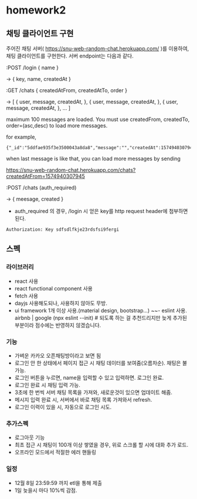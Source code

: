 # homework2


## 채팅 클라이언트 구현

주어진 채팅 서버( https://snu-web-random-chat.herokuapp.com/ )를 이용하여, 채팅 클라이언트를 구현한다.
서버 endpoint는 다음과 같다.

:POST /login { name }

-> { key, name, createdAt }

:GET /chats { createdAtFrom, createdAtTo, order }

-> [
  { user, message, createdAt, },
  { user, message, createdAt, },
  { user, message, createdAt, },
  ...
]

maximum 100 messages are loaded. You must use createdFrom, createdTo, order=(asc,desc) to load more messages.

for example, 
```
{"_id":"5ddfae935f3e3500043a8da8","message":"","createdAt":1574940307945,"userName":"hihihihiihi"}
```
when last message is like that, you can load more messages by sending

https://snu-web-random-chat.herokuapp.com/chats?createdAtFrom=1574940307945


:POST /chats  (auth_required)

-> { meesage, created }


* auth_required 의 경우, /login 시 얻은 key를 http request header에 첨부하면 된다. 
```
Authorization: Key sdfsdlfkje23rdsfsi9fergi
```

## 스펙

### 라이브러리
- react 사용
- react functional component 사용
- fetch 사용
- dayjs 사용해도되나, 사용하지 않아도 무방.
- ui framework 1개 이상 사용.(material design, bootstrap...)
~~- eslint 사용. airbnb | google (npx eslint --init) # 되도록 하는 걸 추천드리지만 늦게 추가된 부분이라 점수에는 반영하지 않겠습니다.

### 기능
- 가벼운 카카오 오픈채팅방이라고 보면 됨
- 로그인 안 한 상태에서 페이지 접근 시 채팅 데이터를 보여줌(오름차순). 채팅은 불가능.
- 로그인 버튼을 누르면, name을 입력할 수 있고 입력하면. 로그인 완료.
- 로그인 완료 시 채팅 입력 가능.
- 3초에 한 번씩 서버 채팅 목록을 가져와, 새로운것이 있으면 업데이트 해줌.
- 메시지 입력 완료 시, 서버에서 바로 채팅 목록 가져와서 refresh.
- 로그인 이력이 있을 시, 자동으로 로그인 시도.

### 추가스펙
- 로그아웃 기능
- 최초 접근 시 채팅이 100개 이상 쌓였을 경우, 위로 스크롤 할 시에 대화 추가 로드.
- 오프라인 모드에서 적절한 에러 핸들링


### 일정
- 12월 8일 23:59:59 까지 etl을 통해 제출
- 1일 늦을시 마다 10%씩 감점.

